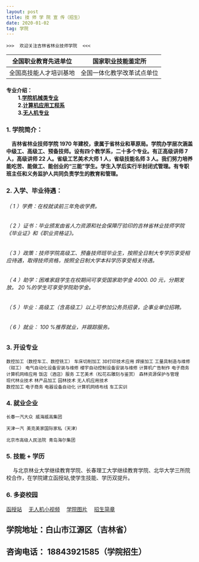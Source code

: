 ```yaml
---
layout: post
title: 技 师 学 院 宣 传（招生）
date: 2020-01-02
tag: 学院
---
```

    >>>  欢迎关注吉林省林业技师学院  <<<


| 全国职业教育先进单位 | 国家职业技能鉴定所 |
| ------ |----------------- |
| 全国高技能人才培训基地 | 全国一体化教学改革试点单位 |


<!-- more -->

#### 专业介绍：<br> &ensp;&ensp;&ensp;&ensp; 1.[学院机械类专业](https://fuxin123.cn/2020/01/xueyuan-jidiangongcheng/) <br>  &ensp;&ensp;&ensp;&ensp;  2.[计算机应用工程系][1]  <br> &ensp;&ensp;&ensp;&ensp;   3.[无人机专业][2]


### 1. 学院简介：

&ensp;&ensp;__吉林省林业技师学院 1970 年建校，隶属于省林业和草原局。学院办学层次涵盖中级工、高级工、预备技师。设有四个教学系，二十多个专业。有正高级讲师 7 人，高级讲师 22 人。省级工艺美术大师 1 人，省级技能名师 3 人。我们努力培养能吃苦、能做工、能创业的“三能”学生。学生入学后实行半封闭式管理。有专职班主任和义务监护人共同负责学生的教育和管理。__


### 2. 入学、毕业待遇：

###### （ 1 ）学费：在校就读前三年免收学费。

###### （ 2 ）证书：毕业颁发由省人力资源和社会保障厅验印的吉林省林业技师学院《毕业证》和《职业资格证》。

###### （ 3 ）政策：技师学院高级工、预备技师班毕业生，按照全日制大专学历享受相应待遇，取得技师资格，按照全日制大学本科学历享受相关待遇。

###### （ 4 ）助学：困难家庭学生在校期间可享受国家助学金 4000. 00 元，分期发放。 20 %的学生可享受学院助学金。

###### （ 5 ）毕业：高级工（含高级工）以上可参加公务员招录，企事业单位招聘。

###### （ 6 ）就业： 100 %推荐就业，并跟踪服务。

### 3. 开设专业

 `数控加工（数控⻋工、数控铣工）`  `⻋床切削加工`
 `3D打印技术应用`     `焊接加工`
 `工量具制造与维修（钳工）`    `电气自动化设备安装与维修`
 `楼宇自动控制设备安装与维修`      `计算机广告制作`
 `电子商务`      `计算机网络应用`
 `饭店（酒店）服务`      `工艺美术（松花石雕刻与鉴赏）`
 `森林资源保护与管理`     
 `现代林业技术`  `林产品加工`   `园林技术` `无人机应用技术`  
 `数控加工`  `电子商务`
 `电器设备自动化`  `计算机网络布线`  `⻋工实训`

### 4. 就业企业

```
⻓春一汽大众 威海威高集团
```
```
天津一汽 美克美家国际家私（天津）
```
```
北京市高级人⺠法院 ⻘岛海尔集团
```
### 5. 技能 + 学历

&ensp;&ensp;   与北京林业大学继续教育学院、⻓春理工大学继续教育学院、北华大学三所院校合作，在学院建立函授站,使学生技能、学历双提升。

### 6. 多姿校园
[函授站](https://mp.weixin.qq.com/s/mzxwf7W5d7VYw782rdfeUA)&ensp;&ensp; [无人机小视频](https://mp.weixin.qq.com/s/wOqzbFSTbJC2IqedYHsy3Q)&ensp;&ensp; [学院图片](https://mp.weixin.qq.com/s/QlF7sqZC6usmry9Hr4qGGw)&ensp;&ensp; [招生简章](https://mp.weixin.qq.com/s/HY214Ouj_F4nwChhN1cFVA)

## 学院地址：白山市江源区（吉林省）
## 咨询电话： 18843921585（学院招生）


[1]:https://fuxin123.cn/2020/01/xueyuan-jisuanji/
[2]:https://fuxin123.cn/2020/01/xueyuan-wurenji/


